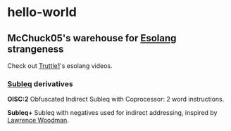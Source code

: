# hello-world
## McChuck05's warehouse for [Esolang](https://esolangs.org/wiki/Main_Page) strangeness

Check out [Truttle1](https://www.youtube.com/c/Truttle1)'s esolang videos.

### [Subleq](https://esolangs.org/wiki/Subleq) derivatives

**OISC:2**  Obfuscated Indirect Subleq with Coprocessor: 2 word instructions.

**Subleq+**  Subleq with negatives used for indirect addressing, inspired by [Lawrence Woodman](https://techtinkering.com/2009/05/15/improving-the-standard-subleq-oisc-architecture/).
